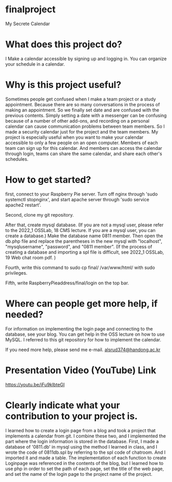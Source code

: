 # finalproject

My Secrete Calendar

# What does this project do?

  I Make a calendar accessible by signing up and logging in.
You can organize your schedule in a calendar. 



# Why is this project useful? 

  Sometimes people get confused when I make a team project or a study appointment. Because there are so many conversations in the process of making an appointment. So we finally set date and are confused with the previous contents.
Simply setting a date with a messenger can be confusing because of a number of other add-ons, and recording on a personal calendar can cause communication problems between team members. So I made a security calendar just for the project and the team members.
   My project is especially useful when you want to make your calendar accessible to only a few people on an open computer.
Members of each team can sign up for this calendar. And members can access the calendar through login, teams can share the same calendar, and share each other's schedules.


# How to get started?

  first, connect to your Raspberry Pie server. 
      Turn off nginx through 'sudo systemctl stopnginx', and start apache server through 'sudo service apache2 restart'. 
  
  Second, clone my git repository. 
  
  After that, create mysql database. 
  (If you are not a mysql user, please refer to the 2022_1 OSSLab, 18 CMS lecture. If you are a mysql user, you can create a database.)
      Make the database name 0811 member.
      Then open the db.php file and replace the parentheses in the new mysql with "localhost", "mysqlusername", "password", and "0811 member". 
  (If the process of creating a database and importing a spl file is difficult, see 2022_1 OSSLab, 19 Web chat room pdf. )
  
  Fourth, write this command to sudo cp final/ /var/www/html/ with sudo privileges.
  
  Fifth, write RaspberryPieaddress/final/login on the top bar.


# Where can people get more help, if needed? 
  
  For information on implementing the login page and connecting to the database, see your blog.
You can get help in the OSS lecture on how to use MySQL.
I referred to this git repository for how to implement the calendar.

  If you need more help, please send me e-mail. alsrud374@handong.ac.kr

# Presentation Video (YouTube) Link

https://youtu.be/iFu9klbteGI



# Clearly indicate what your contribution to your project is.

  I learned how to create a login page from a blog and took a project that implements a calendar from git. I combine these two, and I implemented the part where the login information is stored in the database.
  First, I made a database of '0811.db' in mysql using the method I learned in class, and I wrote the code of 0811db.spl by referring to the spl code of chatroom. And I imported it and made a table. 
The implementation of each function to create Loginpage was referenced in the contents of the blog, but I learned how to use php in order to set the path of each page, set the title of the web page, and set the name of the login page to the project name of the project.
